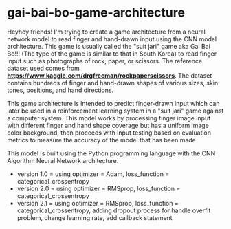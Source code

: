 # gai-bai-bo-game-architecture

Heyhoy friends! I'm trying to create a game architecture from a neural network model to read finger and hand-drawn input using the CNN model architecture. This game is usually called the "suit jari" game aka Gai Bai Bo!!! (The type of the game is similar to that in South Korea) to read finger input such as photographs of rock, paper, or scissors. The reference dataset used comes from **https://www.kaggle.com/drgfreeman/rockpaperscissors**. The dataset contains hundreds of finger and hand-drawn shapes of various sizes, skin tones, positions, and hand directions.

This game architecture is intended to predict finger-drawn input which can later be used in a reinforcement learning system in a "suit jari" game against a computer system. This model works by processing finger image input with different finger and hand shape coverage but has a uniform image color background, then proceeds with input testing based on evaluation metrics to measure the accuracy of the model that has been made.

This model is built using the Python programming language with the CNN Algorithm Neural Network architecture.

- version 1.0 = using optimizer = Adam, loss_function = categorical_crossentropy
- version 2.0 = using optimizer = RMSprop, loss_function = categorical_crossentropy
- version 2.1 = using optimizer = RMSprop, loss_function = categorical_crossentropy, adding dropout process for handle overfit problem, change learning rate, add callback statement
